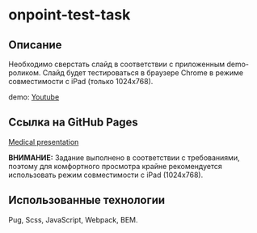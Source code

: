 # onpoint-test-task

## Описание

Необходимо сверстать слайд в соответствии с приложенным demo-роликом.
Слайд будет тестироваться в браузере Chrome в режиме совместимости с iPad (только 1024x768).

demo: [Youtube](https://youtu.be/bH9zEDcMlBA)

## Ссылка на GitHub Pages

[Medical presentation](https://hduck.github.io/onpoint-test-task/)

**ВНИМАНИЕ:** Задание выполнено в соответствии с требованиями, поэтому для комфортного просмотра
крайне рекомендуется использовать режим совместимости с iPad (1024x768).

## Использованные технологии

Pug, Scss, JavaScript, Webpack, BEM.
